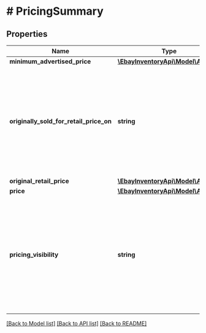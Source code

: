 # # PricingSummary

## Properties

Name | Type | Description | Notes
------------ | ------------- | ------------- | -------------
**minimum_advertised_price** | [**\EbayInventoryApi\Model\Amount**](Amount.md) |  | [optional] 
**originally_sold_for_retail_price_on** | **string** | This field is needed if the Strikethrough Pricing (STP) feature will be used in the offer. This field indicates that the product was sold for the price in the originalRetailPrice field on an eBay site, or sold for that price by a third-party retailer. When using the createOffer or updateOffer calls, the seller will pass in a value of ON_EBAY to indicate that the product was sold for the originalRetailPrice on an eBay site, or the seller will pass in a value of OFF_EBAY to indicate that the product was sold for the originalRetailPrice through a third-party retailer. This field and the originalRetailPrice field are only applicable if the seller and listing are eligible to use the Strikethrough Pricing feature, a feature which is limited to the US (core site and Motors), UK, Germany, Canada (English and French versions), France, Italy, and Spain sites. This field will be returned if set for the offer. For implementation help, refer to &lt;a href&#x3D;&#39;https://developer.ebay.com/devzone/rest/api-ref/inventory/types/SoldOnEnum.html&#39;&gt;eBay API documentation&lt;/a&gt; | [optional] 
**original_retail_price** | [**\EbayInventoryApi\Model\Amount**](Amount.md) |  | [optional] 
**price** | [**\EbayInventoryApi\Model\Amount**](Amount.md) |  | [optional] 
**pricing_visibility** | **string** | This field is needed if the Minimum Advertised Price (MAP) feature will be used in the offer. This field is only applicable if an eligible US seller is using the Minimum Advertised Price (MAP) feature and a minimumAdvertisedPrice has been specified. The value set in this field will determine whether the MAP price is shown to a prospective buyer prior to checkout through a pop-up window accessed from the View Item page, or if the MAP price is not shown until the checkout flow after the buyer has already committed to buying the item. To show the MAP price prior to checkout, the seller will set this value to PRE_CHECKOUT. To show the MAP price after the buyer already commits to buy the item, the seller will set this value to DURING_CHECKOUT. This field will be ignored if the seller and/or the listing is not eligible for the MAP feature. This field will be returned if set for the offer. For implementation help, refer to &lt;a href&#x3D;&#39;https://developer.ebay.com/devzone/rest/api-ref/inventory/types/MinimumAdvertisedPriceHandlingEnum.html&#39;&gt;eBay API documentation&lt;/a&gt; | [optional] 

[[Back to Model list]](../../README.md#documentation-for-models) [[Back to API list]](../../README.md#documentation-for-api-endpoints) [[Back to README]](../../README.md)


